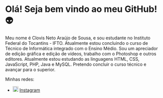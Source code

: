 <h1>Olá! Seja bem vindo ao meu GitHub!&#128125;</h1>

Meu nome é Clovis Neto Araújo de Sousa, e sou estudante no Instituto Federal do Tocantins - IFTO. Atualmente estou concluindo o curso de Técnico de Informática integrado com o Ensino Médio. Sou um apreciador de edição gráfica e edição de vídeos, trabalho com o Photoshop e outros editores. Atualmente estou estudando as linguagens HTML, CSS, JavaScript, PHP, Java e MySQL. Pretendo concluir o curso técnico e avançar para o superior. 

Minhas redes: 
<ul>
  <li>
    <img src="Instagram-%C3%ADcone.png"  width="18" alt="Instagram">
    <a href="https://www.instagram.com/clovis_n.araujo/?hl=pt-br" target="_blank" title="Meu Instagram">Instagram</>
  </li>
</ul>
